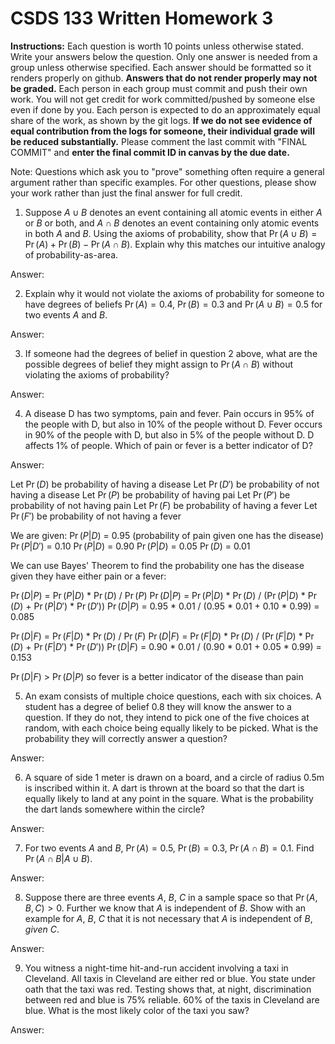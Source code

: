# CSDS 133 Written Homework 3
**Instructions:** Each question is worth 10 points unless otherwise stated. Write your answers below the question. Only one answer is needed from a group unless otherwise specified. Each answer should be formatted so it renders properly on github. **Answers that do not render properly may not be graded.** Each person in each group must commit and push their own work. You will not get credit for work committed/pushed by someone else even if done by you. Each person is expected to do an approximately equal share of the work, as shown by the git logs. **If we do not see evidence of equal contribution from the logs for someone, their individual grade will be reduced substantially.** Please comment the last commit with "FINAL COMMIT" and **enter the final commit ID in canvas by the due date.**

Note: Questions which ask you to "prove" something often require a general argument rather than specific examples. For other questions, please show your work rather than just the final answer for full credit.

1. Suppose $A \cup B$ denotes an event containing all atomic events in either $A$ or $B$ or both, and $A \cap B$ denotes an event containing only atomic events in both $A$ and $B$. Using the axioms of probability, show that $\Pr(A\cup B)=\Pr(A)+\Pr(B)-\Pr(A\cap B)$. Explain why this matches our intuitive analogy of probability-as-area.

Answer:

2. Explain why it would not violate the axioms of probability for someone to have degrees of beliefs $\Pr(A)=0.4$, $\Pr(B)=0.3$ and $\Pr(A \cup B)=0.5$ for two events $A$ and $B$. 

Answer:


3. If someone had the degrees of belief in question 2 above, what are the possible degrees of belief they might assign to $\Pr(A \cap B)$ without violating the axioms of probability?

Answer: 

4.	A disease D has two symptoms, pain and fever. Pain occurs in 95% of the people with D, but also in 10% of the people without D. Fever occurs in 90% of the people with D, but also in 5% of the people without D. D affects 1% of people. Which of pain or fever is a better indicator of D? 

Answer: 

Let $\Pr(D)$ be probability of having a disease
Let $\Pr(D')$ be probability of not having a disease
Let $\Pr(P)$ be probability of having pai 
Let $\Pr(P')$ be probability of not having pain
Let $\Pr(F)$ be probability of having a fever
Let $\Pr(F')$ be probability of not having a fever

We are given:
$\Pr(P|D)$ = 0.95 (probability of pain given one has the disease)
$\Pr(P|D')$ = 0.10
$\Pr(P|D)$ = 0.90
$\Pr(P|D)$ = 0.05
$\Pr(D)$ = 0.01

We can use Bayes' Theorem to find the probability one has the disease given they have either pain or a fever:

$\Pr(D|P)$ = $\Pr(P|D)$ * $\Pr(D)$ / $\Pr(P)$ 
$\Pr(D|P)$ = $\Pr(P|D)$ * $\Pr(D)$ / ($\Pr(P|D)$ * $\Pr(D)$ + $\Pr(P|D')$ * $\Pr(D')$)
$\Pr(D|P)$ = 0.95 * 0.01 / (0.95 * 0.01 + 0.10 * 0.99) = 0.085

$\Pr(D|F)$ = $\Pr(F|D)$ * $\Pr(D)$ / $\Pr(F)$ 
$\Pr(D|F)$ = $\Pr(F|D)$ * $\Pr(D)$ / ($\Pr(F|D)$ * $\Pr(D)$ + $\Pr(F|D')$ * $\Pr(D')$)
$\Pr(D|F)$ = 0.90 * 0.01 / (0.90 * 0.01 + 0.05 * 0.99) = 0.153

$\Pr(D|F)$ > $\Pr(D|P)$ so fever is a better indicator of the disease than pain


5.  An exam consists of multiple choice questions, each with six choices. A student has a degree of belief 0.8 they will know the answer to a question. If they do not, they intend to pick one of the five choices at random, with each choice being equally likely to be picked. What is the probability they will correctly answer a question?

Answer: 

6. A square of side 1 meter is drawn on a board, and a circle of radius 0.5m is inscribed within it. A dart is thrown at the board so that the dart is equally likely to land at any point in the square. What is the probability the dart lands somewhere within the circle?

Answer: 

7. For two events $A$ and $B$, $\Pr(A)=0.5$, $\Pr(B)=0.3$, $\Pr(A \cap B)=0.1$. Find $\Pr(A \cap B|A \cup B)$.

Answer: 

8. Suppose there are three events $A$, $B$, $C$ in a sample space so that $\Pr(A, B, C)>0$. Further we know that $A$ is independent of $B$. Show with an example for $A$, $B$, $C$ that it is not necessary that $A$ is independent of $B$, *given* $C$.

Answer:

9. You witness a night-time hit-and-run accident involving a taxi in Cleveland. All taxis in Cleveland are either red or blue. You state under oath that the taxi was red. Testing shows that, at night, discrimination between red and blue is 75% reliable. 60% of the taxis in Cleveland are blue. What is the most likely color of the taxi you saw?

Answer:

